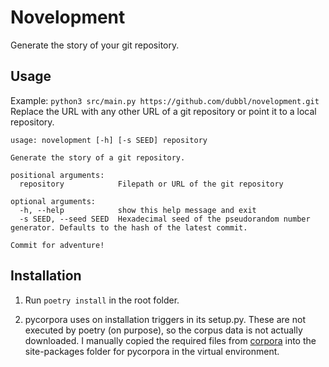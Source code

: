 # Novelopment

Generate the story of your git repository.

## Usage

Example: `python3 src/main.py https://github.com/dubbl/novelopment.git`
Replace the URL with any other URL of a git repository or point it to a local
repository.

```
usage: novelopment [-h] [-s SEED] repository

Generate the story of a git repository.

positional arguments:
  repository            Filepath or URL of the git repository

optional arguments:
  -h, --help            show this help message and exit
  -s SEED, --seed SEED  Hexadecimal seed of the pseudorandom number generator. Defaults to the hash of the latest commit.

Commit for adventure!
```


## Installation

1. Run `poetry install` in the root folder.

2. pycorpora uses on installation triggers in its setup.py.
   These are not executed by poetry (on purpose), so the corpus data is not
   actually downloaded. I manually copied the required files from
   [corpora](https://github.com/dariusk/corpora/archive/master.zip) into the
   site-packages folder for pycorpora in the virtual environment.
